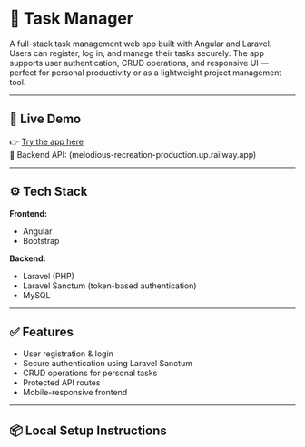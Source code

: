 # 📝 Task Manager

A full-stack task management web app built with Angular and Laravel. Users can register, log in, and manage their tasks securely. The app supports user authentication, CRUD operations, and responsive UI — perfect for personal productivity or as a lightweight project management tool.

---

## 🚀 Live Demo

👉 [Try the app here](nathaniel-task-manager-app.netlify.app)  
🔗 Backend API: (melodious-recreation-production.up.railway.app)

---

## ⚙️ Tech Stack

**Frontend:**  
- Angular  
- Bootstrap

**Backend:**  
- Laravel (PHP)  
- Laravel Sanctum (token-based authentication)  
- MySQL

---

## ✅ Features

- User registration & login
- Secure authentication using Laravel Sanctum
- CRUD operations for personal tasks
- Protected API routes
- Mobile-responsive frontend

---

## 📦 Local Setup Instructions
